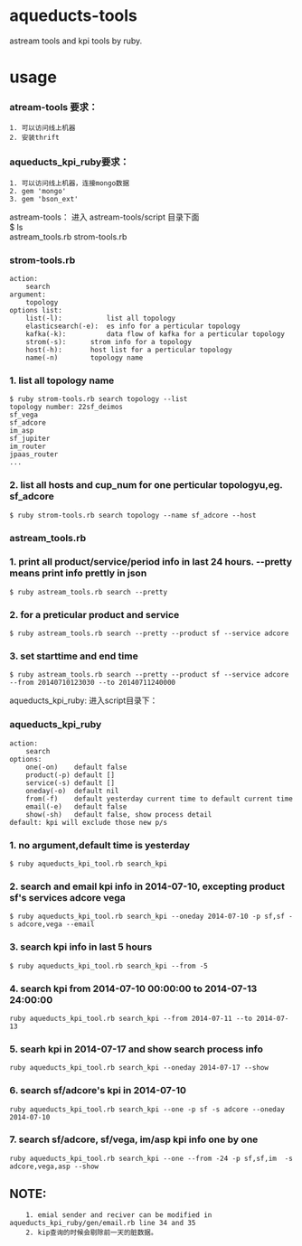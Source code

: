 aqueducts-tools
===============

astream tools and kpi tools by ruby.

usage
================
### atream-tools 要求： 
	1. 可以访问线上机器
	2. 安装thrift
### aqueducts_kpi_ruby要求：
	1. 可以访问线上机器，连接mongo数据
	2. gem 'mongo'
	3. gem 'bson_ext'
astream-tools：
  进入 astream-tools/script 目录下面<br/>
	$ ls <br/>
	astream_tools.rb strom-tools.rb
### strom-tools.rb
	action:
		search
	argument:
		topology
	options list:
		list(-l):           list all topology
		elasticsearch(-e):  es info for a perticular topology
		kafka(-k):          data flow of kafka for a perticular topology
		strom(-s):	    strom info for a topology
		host(-h):	    host list for a perticular topology
		name(-n)	    topology name
### 1. list all topology name
	$ ruby strom-tools.rb search topology --list
	topology number: 22sf_deimos
	sf_vega
	sf_adcore
	im_asp
	sf_jupiter
	im_router
	jpaas_router
	...
### 2. list all hosts and cup_num for one perticular topologyu,eg. sf_adcore
	$ ruby strom-tools.rb search topology --name sf_adcore --host

###	astream_tools.rb
### 1. print all product/service/period info in last 24 hours. --pretty means print info prettly in json
	$ ruby astream_tools.rb search --pretty
### 2. for a preticular product and service
	$ ruby astream_tools.rb search --pretty --product sf --service adcore
### 3. set starttime and end time 
	$ ruby astream_tools.rb search --pretty --product sf --service adcore --from 20140710123030 --to 20140711240000


aqueducts_kpi_ruby:
   进入script目录下：<br/>
###	aqueducts_kpi_ruby
	action:
		search
	options:
		one(-on) 	default false
		product(-p) default []
		service(-s) default []
		oneday(-o) 	default nil
		from(-f) 	default yesterday current time to default current time
		email(-e) 	default false
		show(-sh) 	default false, show process detail
	default: kpi will exclude those new p/s

### 1. no argument,default time is yesterday
	$ ruby aqueducts_kpi_tool.rb search_kpi
### 2. search and email  kpi info in 2014-07-10, excepting product sf's services adcore vega
	$ ruby aqueducts_kpi_tool.rb search_kpi --oneday 2014-07-10 -p sf,sf -s adcore,vega --email
### 3. search kpi info in last 5 hours
	$ ruby aqueducts_kpi_tool.rb search_kpi --from -5
### 4. search kpi from 2014-07-10 00:00:00 to 2014-07-13 24:00:00
	ruby aqueducts_kpi_tool.rb search_kpi --from 2014-07-11 --to 2014-07-13
### 5. searh kpi in 2014-07-17 and show search process info
	ruby aqueducts_kpi_tool.rb search_kpi --oneday 2014-07-17 --show
### 6. search sf/adcore's kpi in 2014-07-10
	ruby aqueducts_kpi_tool.rb search_kpi --one -p sf -s adcore --oneday 2014-07-10
### 7. search sf/adcore, sf/vega, im/asp kpi info one by one
	ruby aqueducts_kpi_tool.rb search_kpi --one --from -24 -p sf,sf,im  -s adcore,vega,asp --show
##	NOTE:
        1. emial sender and reciver can be modified in aqueducts_kpi_ruby/gen/email.rb line 34 and 35
        2. kip查询的时候会剔除前一天的脏数据。


	
	
	
		
	

	
	
	
	
	
	
	
	
	
    
	
